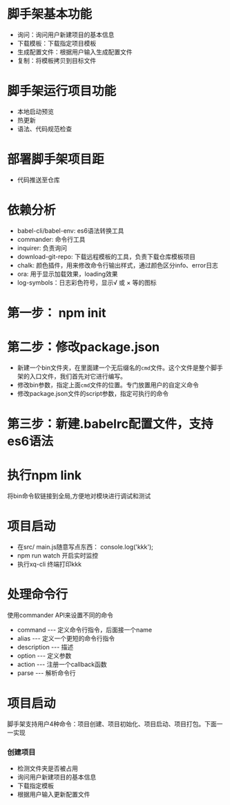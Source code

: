 # 脚手架基本功能
- 询问：询问用户新建项目的基本信息
- 下载模板：下载指定项目模板
- 生成配置文件：根据用户输入生成配置文件
- 复制：将模板拷贝到目标文件

# 脚手架运行项目功能
- 本地启动预览
- 热更新
- 语法、代码规范检查

# 部署脚手架项目距
- 代码推送至仓库


# 依赖分析
* babel-cli/babel-env: es6语法转换工具
* commander: 命令行工具
* inquirer: 负责询问
* download-git-repo: 下载远程模板的工具，负责下载仓库模板项目
* chalk: 颜色插件，用来修改命令行输出样式，通过颜色区分info、error日志
* ora: 用于显示加载效果，loading效果
* log-symbols：日志彩色符号，显示√ 或 × 等的图标
# 第一步： npm init 

# 第二步：修改package.json 
* 新建一个bin文件夹，在里面建一个无后缀名的`cmd`文件。这个文件是整个脚手架的入口文件，我们首先对它进行编写。
* 修改bin参数，指定上面`cmd`文件的位置。专门放置用户的自定义命令
* 修改package.json文件的script参数，指定可执行的命令

# 第三步：新建.babelrc配置文件，支持es6语法

# 执行npm link
将bin命令软链接到全局,方便地对模块进行调试和测试

# 项目启动
* 在src/ main.js随意写点东西： console.log('kkk');
* npm run watch 开启实时监控
* 执行xq-cli    终端打印kkk

# 处理命令行
使用commander API来设置不同的命令 
+ command --- 定义命令行指令，后面接一个name
+ alias --- 定义一个更短的命令行指令
+ description --- 描述
+ option --- 定义参数
+ action  --- 注册一个callback函数
+ parse --- 解析命令行

# 项目启动
脚手架支持用户4种命令：项目创建、项目初始化、项目启动、项目打包。下面一一实现
### 创建项目
* 检测文件夹是否被占用
* 询问用户新建项目的基本信息
* 下载指定模板
* 根据用户输入更新配置文件



